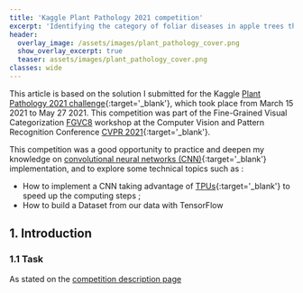 ```yaml
---
title: 'Kaggle Plant Pathology 2021 competition'
excerpt: 'Identifying the category of foliar diseases in apple trees thanks to a CNN implemented with Keras and TensorFlow, on TPU hardware.'
header:
  overlay_image: /assets/images/plant_pathology_cover.png
  show_overlay_excerpt: true
  teaser: assets/images/plant_pathology_cover.png
classes: wide
---
```


This article is based on the solution I submitted for the Kaggle [Plant Pathology 2021 challenge](https://www.kaggle.com/c/plant-pathology-2021-fgvc8){:target='_blank'}, which took place from March 15 2021 to May 27 2021. This competition was part of the Fine-Grained Visual Categorization [FGVC8](https://sites.google.com/view/fgvc8) workshop at the Computer Vision and Pattern Recognition Conference [CVPR 2021](http://cvpr2021.thecvf.com/){:target='_blank'}.

This competition was a good opportunity to practice and deepen my knowledge on [convolutional neural networks (CNN)](https://en.wikipedia.org/wiki/Convolutional_neural_network){:target='_blank'} implementation, and to explore some technical topics such as :
- How to implement a CNN taking advantage of [TPUs](https://www.kaggle.com/docs/tpu){:target='_blank'} to speed up the computing steps ;
- How to build a Dataset from our data with TensorFlow

## 1. Introduction

### 1.1 Task
As stated on the [competition description page](https://www.kaggle.com/c/plant-pathology-2021-fgvc8/overview/description)